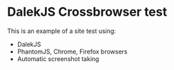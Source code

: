 # DalekJS Crossbrowser test

This is an example of a site test using:
- DalekJS
- PhantomJS, Chrome, Firefox browsers
- Automatic screenshot taking